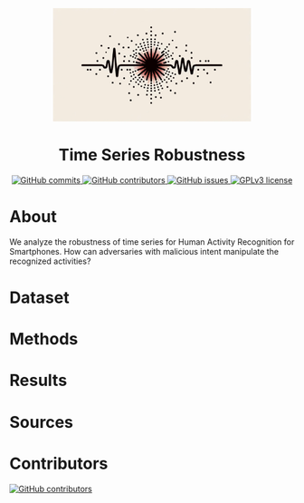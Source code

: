 <p align="center">
  <img src="logo.png" width="350" title="Time Series Robustness">
  <h1 align="center">Time Series Robustness</h1>
</p>

<p align="center">
  <a href="https://GitHub.com/joshuawe/time-series-robustness/commits">
    <img src="https://badgen.net/github/commits/joshuawe/time-series-robustness" alt="GitHub commits">
  </a>
  <a href="https://github.com/joshuawe/time-series-robustness/graphs/contributors">
    <img src="https://img.shields.io/github/contributors/joshuawe/time-series-robustness.svg" alt="GitHub contributors">
  </a>
  <a href="https://GitHub.com/joshuawe/time-series-robustness/issues/">
    <img src="https://badgen.net/github/issues/joshuawe/time-series-robustness/" alt="GitHub issues">
  </a>
  <a href="https://github.com/joshuawe/time-series-robustness/blob/main/LICENSE">
    <img src="https://img.shields.io/badge/License-GPLv3-blue.svg" alt="GPLv3 license">
  </a>
</p>

# About

We analyze the robustness of time series for Human Activity Recognition for Smartphones.
How can adversaries with malicious intent manipulate the recognized activities?

# Dataset

# Methods

# Results

# Sources

# Contributors
<a href="https://github.com/joshuawe/time-series-robustness/graphs/contributors">
    <img src="https://contrib.rocks/image?repo=joshuawe/time-series-robustness" alt="GitHub contributors">
</a>
